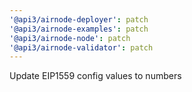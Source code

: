 ```yaml
---
'@api3/airnode-deployer': patch
'@api3/airnode-examples': patch
'@api3/airnode-node': patch
'@api3/airnode-validator': patch
---
```


Update EIP1559 config values to numbers
